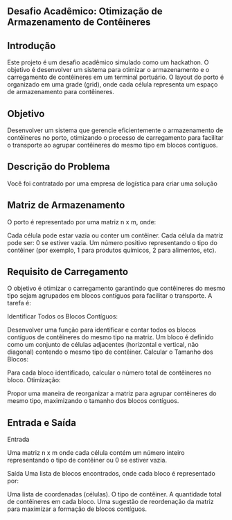 ## Desafio Acadêmico: Otimização de Armazenamento de Contêineres

## Introdução

Este projeto é um desafio acadêmico simulado como um hackathon. O objetivo é desenvolver um sistema para otimizar o armazenamento e o carregamento de contêineres em um terminal portuário. O layout do porto é organizado em uma grade (grid), onde cada célula representa um espaço de armazenamento para contêineres.

## Objetivo

Desenvolver um sistema que gerencie eficientemente o armazenamento de contêineres no porto, otimizando o processo de carregamento para facilitar o transporte ao agrupar contêineres do mesmo tipo em blocos contíguos.

## Descrição do Problema

Você foi contratado por uma empresa de logística para criar uma solução

## Matriz de Armazenamento

O porto é representado por uma matriz n x m, onde:

Cada célula pode estar vazia ou conter um contêiner.
Cada célula da matriz pode ser:
0 se estiver vazia.
Um número positivo representando o tipo do contêiner (por exemplo, 1 para produtos químicos, 2 para alimentos, etc).

## Requisito de Carregamento

O objetivo é otimizar o carregamento garantindo que contêineres do mesmo tipo sejam agrupados em blocos contíguos para facilitar o transporte. A tarefa é:

Identificar Todos os Blocos Contíguos:

Desenvolver uma função para identificar e contar todos os blocos contíguos de contêineres do mesmo tipo na matriz.
Um bloco é definido como um conjunto de células adjacentes (horizontal e vertical, não diagonal) contendo o mesmo tipo de contêiner.
Calcular o Tamanho dos Blocos:

Para cada bloco identificado, calcular o número total de contêineres no bloco.
Otimização:

Propor uma maneira de reorganizar a matriz para agrupar contêineres do mesmo tipo, maximizando o tamanho dos blocos contíguos.

## Entrada e Saída

Entrada

Uma matriz n x m onde cada célula contém um número inteiro representando o tipo de contêiner ou 0 se estiver vazia.

Saída
Uma lista de blocos encontrados, onde cada bloco é representado por:

Uma lista de coordenadas (células).
O tipo de contêiner.
A quantidade total de contêineres em cada bloco.
Uma sugestão de reordenação da matriz para maximizar a formação de blocos contíguos.
